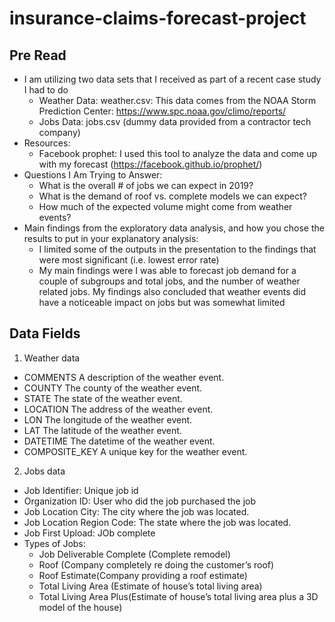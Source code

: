 # insurance-claims-forecast-project

## Pre Read

- I am utilizing two data sets that I received as part of a recent case study I had to do
  - Weather Data: weather.csv: This data comes from the NOAA Storm Prediction Center: https://www.spc.noaa.gov/climo/reports/
  - Jobs Data: jobs.csv (dummy data provided from a contractor tech company)
- Resources:
  - Facebook prophet: I used this tool to analyze the data and come up with
my forecast (https://facebook.github.io/prophet/)
- Questions I Am Trying to Answer:
  - What is the overall # of jobs we can expect in 2019?
  - What is the demand of roof vs. complete models we can expect?
  - How much of the expected volume might come from weather events?
- Main findings from the exploratory data analysis, and how you chose the results to put in your explanatory analysis:
  - I limited some of the outputs in the presentation to the findings that were most significant (i.e. lowest error rate)
  - My main findings were I was able to forecast job demand for a couple of subgroups and total jobs, and the number of weather related jobs. My findings also concluded that weather events did have a noticeable impact on jobs but was somewhat limited

## Data Fields
1. Weather data
  - COMMENTS A description of the weather event.
  - COUNTY The county of the weather event.
  - STATE The state of the weather event.
  - LOCATION The address of the weather event.
  - LON The longitude of the weather event.
  - LAT The latitude of the weather event.
  - DATETIME The datetime of the weather event.
  - COMPOSITE_KEY A unique key for the weather event.
2. Jobs data
  - Job Identifier: Unique job id
  - Organization ID: User who did the job purchased the job
  - Job Location City: The city where the job was located.
  - Job Location Region Code: The state where the job was located.
  - Job First Upload: JOb complete
  - Types of Jobs: 
    - Job Deliverable Complete (Complete remodel)
    - Roof (Company completely re doing the customer’s roof)
    - Roof Estimate(Company providing a roof estimate)
    - Total Living Area (Estimate of house’s total living area)
    - Total Living Area Plus(Estimate of house’s total living area plus a 3D model of the house)
